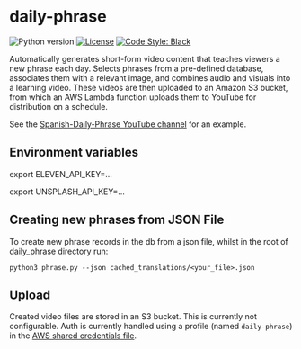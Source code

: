 # daily-phrase

![Python version](https://img.shields.io/badge/python-3.10-blue.svg)
[![License](https://img.shields.io/badge/license-MIT-green)](./LICENSE)
[![Code Style: Black](https://img.shields.io/badge/code%20style-black-black.svg)](https://github.com/ambv/black)

Automatically generates short-form video content that teaches viewers a new phrase each day. Selects phrases from a pre-defined database, associates them with a relevant image, and combines audio and visuals into a learning video. These videos are then uploaded to an Amazon S3 bucket, from which an AWS Lambda function uploads them to  YouTube for distribution on a schedule.

See the [Spanish-Daily-Phrase YouTube channel](https://www.youtube.com/channel/UCTRL-ocjutuv_NLp6hHE0xA) for an example.

## Environment variables

export ELEVEN_API_KEY=...

export UNSPLASH_API_KEY=...

## Creating new phrases from JSON File

To create new phrase records in the db from a json file, whilst in the root of daily_phrase directory run:

```{bash}
python3 phrase.py --json cached_translations/<your_file>.json
```

## Upload

Created video files are stored in an S3 bucket. This is currently not configurable. Auth is currently handled using a profile (named `daily-phrase`) in the [AWS shared credentials file](https://boto3.amazonaws.com/v1/documentation/api/latest/guide/credentials.html#shared-credentials-file).
